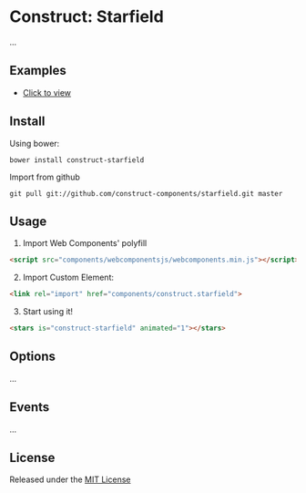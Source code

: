 # Construct: Starfield

...


## Examples

* [Click to view](./examples/index.html)


## Install

Using bower:
```
bower install construct-starfield
```

Import from github
```
git pull git://github.com/construct-components/starfield.git master
```


## Usage

1. Import Web Components' polyfill

```html
<script src="components/webcomponentsjs/webcomponents.min.js"></script>
```

2. Import Custom Element:
```html
<link rel="import" href="components/construct.starfield">
```

3. Start using it!

```html
<stars is="construct-starfield" animated="1"></stars>
```


## Options

...


## Events

...


## License

Released under the [MIT License](http://makesites.org/licenses/MIT)

